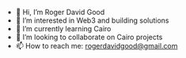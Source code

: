 - 👋 Hi, I’m Roger David Good
- 👀 I’m interested in Web3 and building solutions
- 🌱 I’m currently learning Cairo
- 💞️ I’m looking to collaborate on Cairo projects
- 📫 How to reach me: rogerdavidgood@gmail.com

<!---
Roger19923/Roger19923 is a ✨ special ✨ repository because its `README.md` (this file) appears on your GitHub profile.
You can click the Preview link to take a look at your changes.
--->
